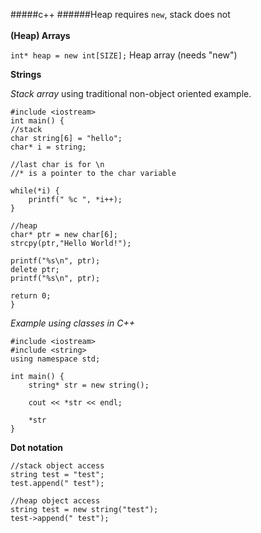 #####c++
######Heap requires `new`, stack does not  
<br />
**(Heap) Arrays**

`int* heap = new int[SIZE];` Heap array (needs "new")

**Strings**

*Stack array* using traditional non-object oriented example.

```
#include <iostream>
int main() {
//stack
char string[6] = "hello";
char* i = string;

//last char is for \n
//* is a pointer to the char variable

while(*i) {
	printf(" %c ", *i++);
}

//heap
char* ptr = new char[6];
strcpy(ptr,"Hello World!");

printf("%s\n", ptr);
delete ptr;
printf("%s\n", ptr);

return 0;
}
```

*Example using classes in C++*

```
#include <iostream>
#include <string>
using namespace std;

int main() {
	string* str = new string();
	
	cout << *str << endl;
	
	*str
}
```
**Dot notation**

```
//stack object access
string test = "test";
test.append(" test");

//heap object access
string test = new string("test");
test->append(" test");
```